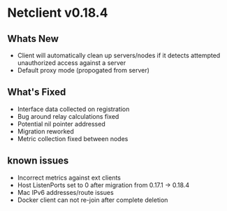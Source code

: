 # Netclient v0.18.4

## Whats New
- Client will automatically clean up servers/nodes if it detects attempted unauthorized access against a server
- Default proxy mode (propogated from server)

## What's Fixed
- Interface data collected on registration
- Bug around relay calculations fixed
- Potential nil pointer addressed
- Migration reworked
- Metric collection fixed between nodes
## known issues
- Incorrect metrics against ext clients
- Host ListenPorts set to 0 after migration from 0.17.1 -> 0.18.4
- Mac IPv6 addresses/route issues
- Docker client can not re-join after complete deletion

